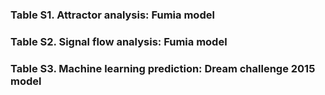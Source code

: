 ### Table S1. Attractor analysis: Fumia model

### Table S2. Signal flow analysis: Fumia model

### Table S3. Machine learning prediction: Dream challenge 2015 model
